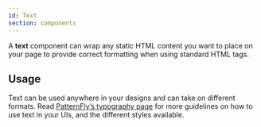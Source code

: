 ```yaml
---
id: Text
section: components
---
```

A **text** component can wrap any static HTML content you want to place on your page to provide correct formatting when using standard HTML tags.

## Usage

Text can be used anywhere in your designs and can take on different formats. Read [PatternFly’s typography page](/guidelines/typography) for more guidelines on how to use text in your UIs, and the different styles available.
